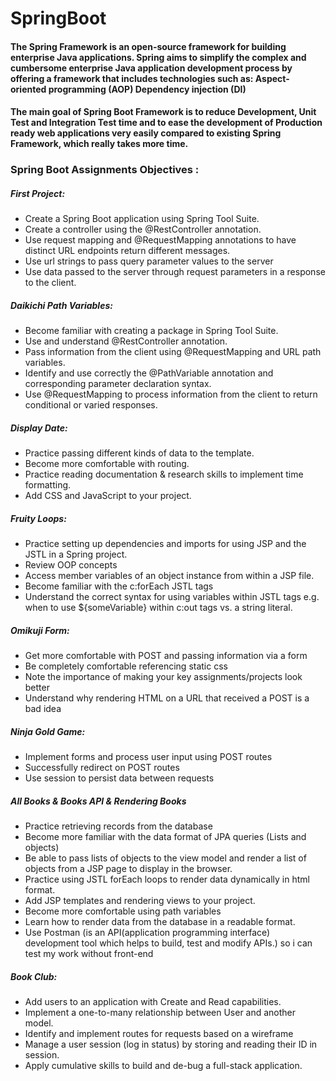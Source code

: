 # SpringBoot
#### The Spring Framework is an open-source framework for building enterprise Java applications. Spring aims to simplify the complex and cumbersome enterprise Java application development process by offering a framework that includes technologies such as: Aspect-oriented programming (AOP) Dependency injection (DI)

#### The main goal of Spring Boot Framework is to reduce Development, Unit Test and Integration Test time and to ease the development of Production ready web applications very easily compared to existing Spring Framework, which really takes more time.

### Spring Boot Assignments Objectives :
##### First Project:
- Create a Spring Boot application using Spring Tool Suite.
- Create a controller using the @RestController annotation.
- Use request mapping and @RequestMapping annotations to have distinct URL endpoints return different messages.
- Use url strings to pass query parameter values to the server
- Use data passed to the server through request parameters in a response to the client.

##### Daikichi Path Variables:
- Become familiar with creating a package in Spring Tool Suite.
- Use and understand @RestController annotation.
- Pass information from the client using @RequestMapping and URL path variables.
- Identify and use correctly the @PathVariable annotation and corresponding parameter declaration syntax.
- Use @RequestMapping to process information from the client to return conditional or varied responses.

##### Display Date:
- Practice passing different kinds of data to the template.
- Become more comfortable with routing.
- Practice reading documentation & research skills to implement time formatting.
- Add CSS and JavaScript to your project.

##### Fruity Loops:
- Practice setting up dependencies and imports for using JSP and the JSTL in a Spring project.
- Review OOP concepts
- Access member variables of an object instance from within a JSP file.
- Become familiar with the c:forEach JSTL tags
- Understand the correct syntax for using variables within JSTL tags e.g. when to use ${someVariable} within  c:out tags vs. a string literal.

##### Omikuji Form:
- Get more comfortable with POST and passing information via a form
- Be completely comfortable referencing static css
- Note the importance of making your key assignments/projects look better
- Understand why rendering HTML on a URL that received a POST is a bad idea

##### Ninja Gold Game:
- Implement forms and process user input using POST routes
- Successfully redirect on POST routes
- Use session to persist data between requests


##### All Books & Books API & Rendering Books
- Practice retrieving records from the database
- Become more familiar with the data format of JPA queries (Lists and objects)
- Be able to pass lists of objects to the view model and render a list of objects from a JSP page to display in the browser.
- Practice using JSTL forEach loops to render data dynamically in html format.
- Add JSP templates and rendering views to your project.
- Become more comfortable using path variables
- Learn how to render data from the database in a readable format.
- Use Postman (is an API(application programming interface) development tool which helps to build, test and modify APIs.) so i can test my work without front-end

##### Book Club:
- Add users to an application with Create and Read capabilities.
- Implement a one-to-many relationship between User and another model.
- Identify and implement routes for requests based on a wireframe
- Manage a user session (log in status) by storing and reading their ID in session.
- Apply cumulative skills to build and de-bug a full-stack application.